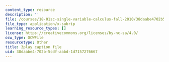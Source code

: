 ```yaml
---
content_type: resource
description: ''
file: /courses/18-01sc-single-variable-calculus-fall-2010/38daabe4702b5cdfaabd1d7157276667_R9a_NHXrBcg.vtt
file_type: application/x-subrip
learning_resource_types: []
license: https://creativecommons.org/licenses/by-nc-sa/4.0/
ocw_type: OCWFile
resourcetype: Other
title: 3play caption file
uid: 38daabe4-702b-5cdf-aabd-1d7157276667
---
```

